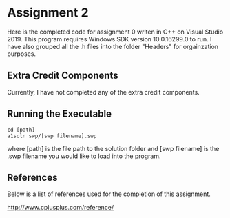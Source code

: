 # Assignment 2

Here is the completed code for assignment 0 writen in C++ on Visual Studio 2019. 
This program requires Windows SDK version 10.0.16299.0 to run. 
I have also grouped all the .h files into the folder "Headers" for orgainzation purposes.

## Extra Credit Components

Currently, I have not completed any of the extra credit components.

## Running the Executable

```
cd [path]
a1soln swp/[swp filename].swp
```

where [path] is the file path to the solution folder and [swp filename] is the .swp filename you would like to load into the program.

## References

Below is a list of references used for the completion of this assignment. 

http://www.cplusplus.com/reference/

